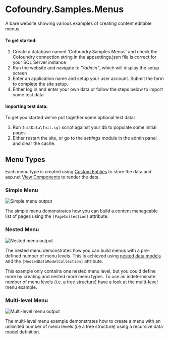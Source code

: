 # Cofoundry.Samples.Menus

A bare website showing various examples of creating content editable menus.

#### To get started:

1. Create a database named 'Cofoundry.Samples.Menus' and check the Cofoundry connection string in the appsettings.json file is correct for your SQL Server instance
2. Run the website and navigate to *"/admin"*, which will display the setup screen
3. Enter an application name and setup your user account. Submit the form to complete the site setup. 
4. Either log in and enter your own data or follow the steps below to import some test data

#### Importing test data:

To get you started we've put together some optional test data:

1. Run `InitData\Init.sql` script against your db to populate some initial pages
2. Either restart the site, or go to the *settings* module in the admin panel and clear the cache.
 
## Menu Types

Each menu type is created using [Custom Entities](https://www.cofoundry.org/docs/content-management/custom-entities) to store the data and asp.net [View Components](https://docs.microsoft.com/en-us/aspnet/core/mvc/views/view-components) to render the data.

### Simple Menu

![Simple menu output](readme/SimpleMenu.png)

The simple menu demonstrates how you can build a content manageable list of pages using the `[PageCollection]` attribute.

### Nested Menu

![Nested menu output](readme/NestedMenu.png)

The nested menu demonstrates how you can build menus with a pre-defined number of menu levels. This is achieved using [nested data models](https://www.cofoundry.org/docs/content-management/data-model-annotations/nested-data-models) and the `[NestedDataModelCollection]` attribute.

This example only contains one nested menu level, but you could define more by creating and nested more menu types. To use an indeterminate number of menu levels (i.e. a tree structure) have a look at the multi-level menu example.

### Multi-level Menu

![Multi-level menu output](readme/MultiLevelMenu.png)

The multi-level menu example demonstrates how to create a menu with an unlimited number of menu levels (i.e a tree structure) using a recursive data model definition.